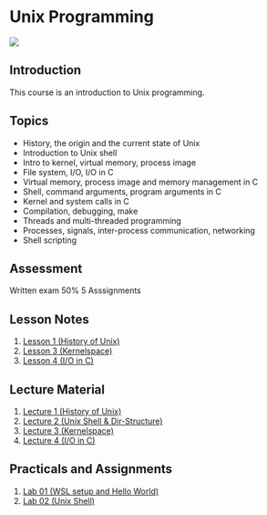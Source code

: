 # Unix Programming
![](https://upload.wikimedia.org/wikipedia/commons/thumb/a/af/Tux.png/220px-Tux.png)
## Introduction
This course is an introduction to Unix programming.

## Topics
* History, the origin and the current state of Unix
* Introduction to Unix shell
* Intro to kernel, virtual memory, process image
* File system, I/O, I/O in C
* Virtual memory, process image and memory management in C
* Shell, command arguments, program arguments in C
* Kernel and system calls in C
* Compilation, debugging, make
* Threads and multi-threaded programming
* Processes, signals, inter-process communication, networking
* Shell scripting

## Assessment
Written exam 50%
5 Asssignments


## Lesson Notes
1. [Lesson 1 (History of Unix)](lesson_notes/Lesson_1.md)
2. [Lesson 3 (Kernelspace)](lesson_notes/Lesson_3.md)
3. [Lesson 4 (I/O in C)](lesson_notes/Lesson_4.md)

## Lecture Material
1. [Lecture 1 (History of Unix)](/UNIX_Programming/lesson_materials/comp20200-L01.pdf)
2. [Lecture 2 (Unix Shell & Dir-Structure)](/UNIX_Programming/lesson_materials/comp20200-L02.pdf)
3. [Lecture 3 (Kernelspace)](/UNIX_Programming/lesson_materials/comp20200-L03.pdf)
4. [Lecture 4 (I/O in C)](/UNIX_Programming/lesson_materials/comp20200-L04.pdf)
## Practicals and Assignments
1. [Lab 01 (WSL setup and Hello World)](/UNIX_Programming/practicals/lab_no1/)
2. [Lab 02 (Unix Shell)](/UNIX_Programming/practicals/lab_no2/)
